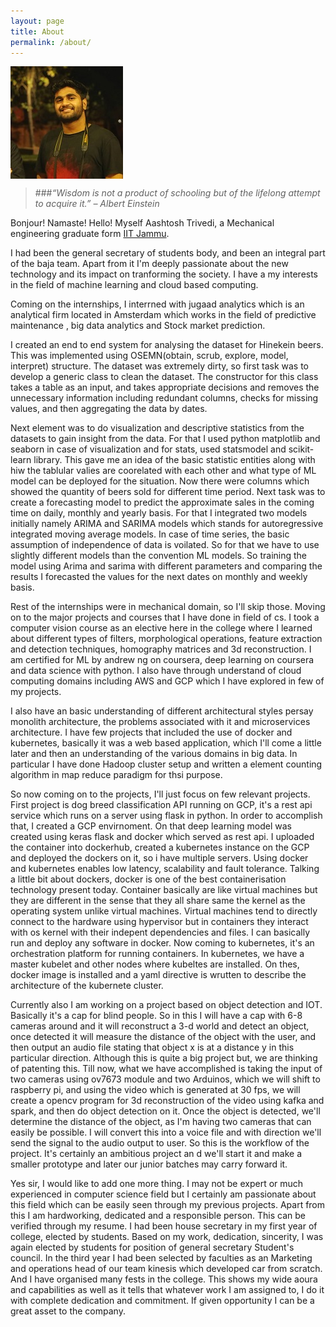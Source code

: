 ```yaml
---
layout: page
title: About
permalink: /about/
---
```

<!-- ![alt text](images/author.jpg) -->
<img align ="center" src = "/images/author.jpg">

> ###*“Wisdom is not a product of schooling but of the lifelong attempt to acquire it.”*
> *– Albert Einstein*

Bonjour! Namaste! Hello!
Myself Aashtosh Trivedi, a Mechanical engineering graduate form [IIT Jammu](iitjammu.ac.in).

I had been the general secretary of students body, and been an integral part of the baja team. Apart from it I'm deeply passionate about the new technology and its impact on tranforming the society. I have a my interests in the field of machine learning and cloud based computing.

Coming on the internships, I interrned with jugaad analytics which is an analytical firm located in Amsterdam which works in the field of predictive maintenance , big data analytics and Stock market prediction.

I created an end to end system for analysing the dataset for Hinekein beers. This was implemented using OSEMN(obtain, scrub, explore, model, interpret) structure. The dataset was extremely dirty, so first task was to develop a generic class to clean the dataset. The constructor for this class takes a table as an input, and takes appropriate decisions and removes the unnecessary information including redundant columns, checks for missing values, and then aggregating the data by dates.

Next element was to do visualization and descriptive statistics from the datasets to gain insight from the data. For that I used python matplotlib and seaborn in case of visualization and for stats, used statsmodel and scikit-learn library.
This gave me an idea of the basic statistic entities along with hiw the tablular valies are coorelated with each other and what type of ML model can be deployed for the situation.
Now there were columns which showed the quantity of beers sold for different time period. Next task was to create a forecasting model to predict the approximate sales in the coming time on daily, monthly and yearly basis. For that I integrated two models initially namely ARIMA and SARIMA models which stands for autoregressive integrated moving average models. In case of time series, the basic assumption of independence of data is voilated. So for that we have to use slightly different models than the convention ML models.
So training the model using Arima and sarima with different parameters and comparing the results I forecasted the values for the next dates on monthly and weekly basis.

Rest of the internships were in mechanical domain, so I'll skip those. Moving on to the major projects and courses that I have done in field of cs.
I took a computer vision course as an elective here in the college where I learned about different types of filters, morphological operations, feature extraction and detection techniques, homography matrices and 3d reconstruction. I am certified for ML by andrew ng on coursera, deep learning on coursera and data science with python. I also have through understand of cloud computing domains including AWS and GCP which I have explored in few of my projects.

I also have an basic understanding of different architectural styles persay monolith architecture, the problems associated with it and microservices architecture. I have few projects that included the use of docker and kubernetes, basically it was a web based application, which I'll come a little later and then an understanding of the various domains in big data. In particular I have done Hadoop cluster setup and written a element counting algorithm in map reduce paradigm for thsi purpose.

So now coming on to the projects, I'll just focus on few relevant projects.
First project is dog breed classification API running on GCP, it's a rest api service which runs on a server using flask in python. In order to accomplish that, I created a GCP envirnoment. On that deep learning model was created using keras flask and docker which served as rest api. I uploaded the container into dockerhub, created a kubernetes instance on the GCP and deployed the dockers on it, so i have multiple servers. Using docker and kubernetes enables low latency, scalability and fault tolerance.
Talking a little bit about dockers, docker is one of the best containerisation technology present today. Container basically are like virtual machines but they are different in the sense that they all share same the kernel as the operating system unlike virtual machines. Virtual machines tend to directly connect to the hardware using hypervisor but in containers they interact with os kernel with their indepent dependencies and files. I can basically run and deploy any software in docker. Now coming to kubernetes, it's an orchestration platform for running containers. In kubernetes, we have a master kubelet and other nodes where kubeltes are installed. On thes, docker image is installed and a yaml directive is wrutten to describe the architecture of the kubernete cluster.

Currently also I am working on a project based on object detection and IOT. Basically it's a cap for blind people. So in this I will have a cap with 6-8 cameras around and it will reconstruct a 3-d world and detect an object, once detected it will measure the distance of the object with the user, and then output an audio file stating that object x is at a distance y in this particular direction. Although this is quite a big project but, we are thinking of patenting this. Till now, what we have accomplished is taking the input of two cameras using ov7673 module and two Arduinos, which we will shift to raspberry pi, and using the video which is generated at 30 fps, we will create a opencv program for 3d reconstruction of the video using kafka and spark, and then do object detection on it. Once the object is detected, we'll determine the distance of the object, as I'm having two cameras that can easily be possible. I will convert this into a voice file and with direction we'll send the signal to the audio output to user. So this is the workflow of the project. It's certainly an ambitious project an d we'll start it and make a smaller prototype and later our junior batches may carry forward it.

Yes sir, I would like to add one more thing. I may not be expert or much experienced in computer science field but I certainly am passionate about this field which can be easily seen through my previous projects. Apart from this I am hardworking, dedicated and a responsible person. This can be verified through my resume. I had been house secretary in my first year of college, elected by students. Based on my work, dedication, sincerity, I was again elected by students for position of general secretary Student's council. In the third year I had been selected by faculties as an Marketing and operations head of our team kinesis which developed car from scratch. And I have organised many fests in the college. This shows my wide aoura and capabilities as well as it tells that whatever work I am assigned to, I do it with complete dedication and commitment.
If given opportunity I can be a great asset to the company.
